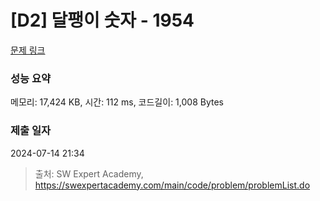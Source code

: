 # [D2] 달팽이 숫자 - 1954 

[문제 링크](https://swexpertacademy.com/main/code/problem/problemDetail.do?contestProbId=AV5PobmqAPoDFAUq) 

### 성능 요약

메모리: 17,424 KB, 시간: 112 ms, 코드길이: 1,008 Bytes

### 제출 일자

2024-07-14 21:34



> 출처: SW Expert Academy, https://swexpertacademy.com/main/code/problem/problemList.do